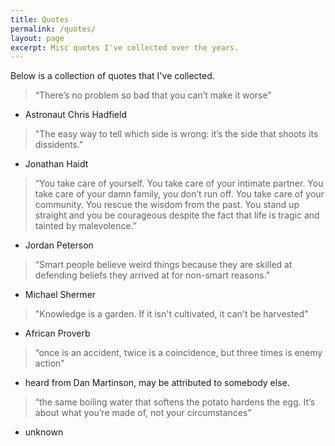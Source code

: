 ```yaml
---
title: Quotes
permalink: /quotes/
layout: page
excerpt: Misc quotes I've collected over the years.
---
```


Below is a collection of quotes that I've collected.

>“There’s no problem so bad that you can’t make it worse”
- Astronaut Chris Hadfield

>"The easy way to tell which side is wrong: it’s the side that shoots its dissidents."
- Jonathan Haidt

>“You take care of yourself. You take care of your intimate partner. You take care of your damn family, you don’t run off. You take care of your community. You rescue the wisdom from the past. You stand up straight and you be courageous despite the fact that life is tragic and tainted by malevolence.” 
- Jordan Peterson

>“Smart people believe weird things because they are skilled at defending beliefs they arrived at for non-smart reasons.”
- Michael Shermer

>"Knowledge is a garden. If it isn't cultivated, it can't be harvested" 
- African Proverb

>“once is an accident, twice is a coincidence, but three times is enemy action” 
- heard from Dan Martinson, may be attributed to somebody else.

>“the same boiling water that softens the potato hardens the egg. It’s about what you’re made of, not your circumstances”
- unknown